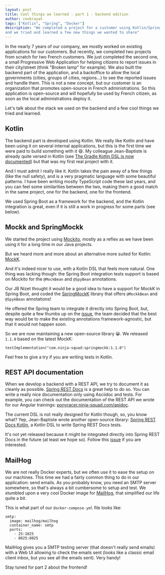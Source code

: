 ```yaml
---
layout: post
title: Cool things we learned - part 1 - backend edition
author: cexbrayat
tags: ["Kotlin", "Spring", "Docker"]
description: "We completed a project for a customer using Kotlin/Spring Boot and Angular/TypeScript,
and we tried and learned a few new things we wanted to share"
---
```


In the nearly 7 years of our company, we mostly worked on existing applications for our customers.
But recently, we completed two projects from scratch for two French customers.
We just completed the second one, a small Progressive Web Application for helping citizens to report issues in their city/street (think "Broken lamp" for example).
We also built the backend part of the application, and a backoffice to allow the local governments (cities, groups of cities, regions...) to see the reported issues and handle them.
This is not a new concept, but our customer is an organization that promotes open-source in French administrations.
So this application is open-source and will hopefully be used by French citizen,
as soon as the local administrations deploy it.

Let's talk about the stack we used on the backend and a few cool things we tried and learned.

## Kotlin

The backend part is developed using Kotlin.
We really like Kotlin and have been using it on several internal applications, but this is the first time we were paid to build something with it 😄.
My colleague Jean-Baptiste is already quite versed in Kotlin (see [The Gradle Kotlin DSL is now documented](/2018/09/18/gradle-kotlin-dsl-documentation/)) but that was my first real project with it.

And I must admit I really like it.
Kotlin takes the pain away of a few things (like the null safety),
and is a very pragmatic language with some beautiful patterns.
I have been writing mostly TypeScript code these last years,
and you can feel some similarities between the two,
making them a good match in the same project,
one for the backend, one for the frontend.

We used Spring Boot as a framework for the backend,
and the Kotlin integration is great,
even if it is still a work in progress for some parts (see below).

## Mockk and SpringMockk

We started the project using [Mockito](https://github.com/mockito/mockito),
mostly as a reflex as we have been using it for a long time in our Java projects.

But we heard more and more about an alternative more suited for Kotlin: [MockK](https://mockk.io/).

And it's indeed nicer to use, with a Kotlin DSL that feels more natural.
One thing was lacking though: the Spring Boot integration tests support is based on Mockito
for the `@MockBean` and `@SpyBean` annotations.

Our JB Nizet thought it would be a good idea to have a support for MockK in Spring Boot,
and coded the [SpringMockK](https://github.com/Ninja-Squad/springmockk) library
that offers `@MockkBean` and `@SpykBean` annotations!

He offered the Spring team to integrate it directly into Spring Boot,
but, despite quite a few thumbs up on the [issue](https://github.com/spring-projects/spring-boot/issues/15749),
the team decided that the best way would be to make the existing annotations framework-agnostic,
but that it would not happen soon.

So we are now maintaining a new open-source library 😀.
We released `1.1.0` based on the latest MockK:

    testImplementation("com.ninja-squad:springmockk:1.1.0")

Feel free to give a try if you are writing tests in Kotlin.

## REST API documentation

When we develop a backend with a REST API, we try to document it as cleanly as possible.
[Spring REST Docs](https://spring.io/projects/spring-restdocs) is a great help to do so.
You can write a really nice documentation only using Asciidoc and tests.
For example, you can check out the documentation of the REST API we wrote for our Angular trainings:
[ponyracer.ninja-squad.com/apidoc](http://ponyracer.ninja-squad.com/apidoc).

The current DSL is not really designed for Kotlin though, so, you know what?
Yep, Jean-Baptiste wrote another open-source library:
[Spring REST Docs Kotlin](https://github.com/Ninja-Squad/spring-rest-docs-kotlin),
a Kotlin DSL to write Spring REST Docs tests.

It's not yet released because it might be integrated directly into Spring REST Docs in the future (at least we hope so).
Follow this [issue](https://github.com/spring-projects/spring-restdocs/issues/547) if you are interested.

## MailHog

We are not really Docker experts, but we often use it to ease the setup on our machines.
This time we had a fairly common thing to do in our application: send emails.
As you probably know, you need an SMTP server somewhere, so that's always a bit cumbersome to setup and test.
We stumbled upon a very cool Docker image for [MailHog](https://github.com/mailhog/MailHog),
that simplified our life quite a bit.

This is what part of our `docker-compose.yml` file looks like:

    smtp:
      image: mailhog/mailhog
      container_name: smtp
      ports:
        - 25:1025
        - 8025:8025

MailHog gives you a SMTP testing server (that doesn't really send emails) with a Web UI allowing to check the emails sent (looks like a classic email client inbox, but you see all the emails sent). Very handy!

Stay tuned for part 2 about the frontend!
